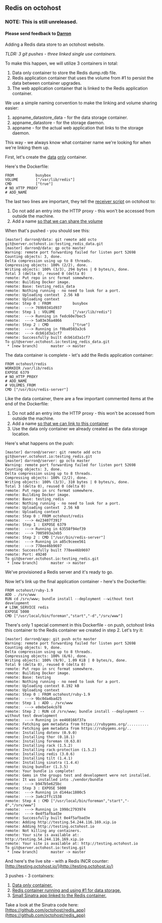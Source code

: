 ## Redis on octohost
### NOTE: This is still unreleased.
#### Please send feedback to [Darron](mailto:darron@froese.org)

Adding a Redis data store to an octohost website.

*TLDR: 3 git pushes - three linked single use containers.*

To make this happen, we will utilize 3 containers in total:

1. Data only container to store the Redis dump.rdb file.
2. Redis application container that uses the volume from #1 to persist the data between container upgrades.
3. The web application container that is linked to the Redis application container.

We use a simple naming convention to make the linking and volume sharing easier:

1. appname\_datastore\_data - for the data storage container.
2. appname\_datastore - for the storage daemon.
3. appname - for the actual web application that links to the storage daemon.

This way - we always know what container name we're looking for when we're linking them up.

First, let's create the [data](http://www.tech-d.net/2013/12/16/persistent-volumes-with-docker-container-as-volume-pattern/) [only](http://www.offermann.us/2013/12/tiny-docker-pieces-loosely-joined.html) container.

Here's the Dockerfile:

```
FROM          busybox
VOLUME        ["/var/lib/redis"]
CMD           ["true"]
# NO_HTTP_PROXY
# ADD_NAME
```

The last two lines are important, they tell the [receiver script](https://github.com/octohost/octohost/blob/master/bin/receiver.sh) on octohost to:

1. Do not add an entry into the HTTP proxy - this won't be accessed from outside the machine.
2. Add a name [so that we can share the volume](http://docs.docker.io/en/latest/use/working_with_volumes/)

When that's pushed - you should see this:

```
[master] darron@/data: git remote add octo git@server.octohost.io:testing_redis_data.git
[master] darron@/data: gp octo master
Warning: remote port forwarding failed for listen port 52698
Counting objects: 3, done.
Delta compression using up to 8 threads.
Compressing objects: 100% (2/2), done.
Writing objects: 100% (3/3), 294 bytes | 0 bytes/s, done.
Total 3 (delta 0), reused 0 (delta 0)
remote: Put repo in src format somewhere.
remote: Building Docker image.
remote: Base: testing_redis_data
remote: Nothing running - no need to look for a port.
remote: Uploading context  2.56 kB
remote: Uploading context 
remote: Step 0 : FROM          busybox
remote:  ---> 769b9341d937
remote: Step 1 : VOLUME        ["/var/lib/redis"]
remote:  ---> Running in fedc60e7bec5
remote:  ---> 5a03e36a4866
remote: Step 2 : CMD           ["true"]
remote:  ---> Running in f0ba0503a3c6
remote:  ---> dcb61d3a1cf7
remote: Successfully built dcb61d3a1cf7
To git@server.octohost.io:testing_redis_data.git
 * [new branch]      master -> master
```

The data container is complete  - let's add the Redis application container:

```
FROM octohost/redis
WORKDIR /var/lib/redis
EXPOSE 6379
# NO_HTTP_PROXY
# ADD_NAME
# VOLUMES_FROM
CMD ["/usr/bin/redis-server"]
```

Like the data container, there are a few important commented items at the end of the Dockerfile:

1. Do not add an entry into the HTTP proxy - this won't be accessed from outside the machine.
2. Add a name [so that we can link to this container](http://docs.docker.io/en/latest/use/working_with_volumes/)
3. Use the data only container we already created as the data storage location.

Here's what happens on the push:

```
[master] darron@/server: git remote add octo git@server.octohost.io:testing_redis.git
[master] darron@/server: gp octo master
Warning: remote port forwarding failed for listen port 52698
Counting objects: 3, done.
Delta compression using up to 8 threads.
Compressing objects: 100% (2/2), done.
Writing objects: 100% (3/3), 310 bytes | 0 bytes/s, done.
Total 3 (delta 0), reused 0 (delta 0)
remote: Put repo in src format somewhere.
remote: Building Docker image.
remote: Base: testing_redis
remote: Nothing running - no need to look for a port.
remote: Uploading context  2.56 kB
remote: Uploading context 
remote: Step 0 : FROM octohost/redis
remote:  ---> 4e23407f3917
remote: Step 1 : EXPOSE 6379
remote:  ---> Running in 63558f94ef39
remote:  ---> 7005893a2eb5
remote: Step 2 : CMD ["/usr/bin/redis-server"]
remote:  ---> Running in a85c9ceee561
remote:  ---> 778ee46b9697
remote: Successfully built 778ee46b9697
remote: Port: 49240
To git@server.octohost.io:testing_redis.git
 * [new branch]      master -> master

 ```
 
We've provisioned a Redis server and it's ready to go.

Now let's link up the final application container - here's the Dockerfile:
 
 ```
 FROM octohost/ruby-1.9
 ADD . /srv/www
 RUN cd /srv/www; bundle install --deployment --without test development
 # LINK_SERVICE redis
 EXPOSE 5000
 CMD ["/usr/local/bin/foreman","start","-d","/srv/www"]
 ```
 
There's only 1 special comment in this Dockerfile - on push, octohost links this container to the Redis container we created in step 2. Let's try it:
 
 ```
 [master] darron@/app: git push octo master
 Warning: remote port forwarding failed for listen port 52698
 Counting objects: 9, done.
 Delta compression using up to 8 threads.
 Compressing objects: 100% (6/6), done.
 Writing objects: 100% (9/9), 1.09 KiB | 0 bytes/s, done.
 Total 9 (delta 0), reused 0 (delta 0)
 remote: Put repo in src format somewhere.
 remote: Building Docker image.
 remote: Base: testing
 remote: Nothing running - no need to look for a port.
 remote: Uploading context 8.192 kB
 remote: Uploading context 
 remote: Step 0 : FROM octohost/ruby-1.9
 remote:  ---> 9bc0da4bad25
 remote: Step 1 : ADD . /srv/www
 remote:  ---> e0ebe5e4cb78
 remote: Step 2 : RUN cd /srv/www; bundle install --deployment --without test development
 remote:  ---> Running in ee460166f37a
 remote: Fetching gem metadata from https://rubygems.org/..........
 remote: Fetching gem metadata from https://rubygems.org/..
 remote: Installing dotenv (0.9.0) 
 remote: Installing thor (0.18.1) 
 remote: Installing foreman (0.63.0) 
 remote: Installing rack (1.5.2) 
 remote: Installing rack-protection (1.5.2) 
 remote: Installing redis (3.0.6) 
 remote: Installing tilt (1.4.1) 
 remote: Installing sinatra (1.4.4) 
 remote: Using bundler (1.3.5) 
 remote: Your bundle is complete!
 remote: Gems in the groups test and development were not installed.
 remote: It was installed into ./vendor/bundle
 remote:  ---> b947b5e625bc
 remote: Step 3 : EXPOSE 5000
 remote:  ---> Running in d144ac1800c5
 remote:  ---> 3a4c2ffc1538
 remote: Step 4 : CMD ["/usr/local/bin/foreman","start","-d","/srv/www"]
 remote:  ---> Running in 1998c2793974
 remote:  ---> 0e4f5afbad3e
 remote: Successfully built 0e4f5afbad3e
 remote: Adding http://testing.54.244.116.169.xip.io
 remote: Adding http://testing.octohost.io
 remote: Not killing any containers.
 remote: Your site is available at: http://testing.54.244.116.169.xip.io
 remote: Your site is available at: http://testing.octohost.io
 To git@server.octohost.io:testing.git
  * [new branch]      master -> master
```

And here's the live site - with a Redis INCR counter: [http://testing.octohost.io/](http://testing.octohost.io/)

3 pushes - 3 containers:

1. [Data only container.](https://github.com/octohost/redis_data)
2. [Redis container running and using #1 for data storage.](https://github.com/octohost/redis_container)
3. [Small Sinatra app linked to the Redis container.](https://github.com/octohost/redis_app)

Take a look at the Sinatra code here: [https://github.com/octohost/redis_app](https://github.com/octohost/redis_app)